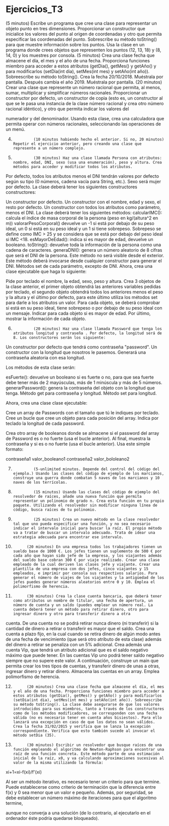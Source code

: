 # Ejercicios_T3


(5 minutos) Escribe un programa que cree una clase para representar un objeto punto en tres dimensiones. Proporcionar un constructor que inicialice los valores del punto al origen de coordenadas y otro que permita especificar las coordenadas del punto. Sobrescribe su método toString() para que muestre información sobre los puntos. Usa la clase en un programa donde crees objetos que representen los puntos (12, 13, 18) y (8, 14, 0) y los muestres por consola.
(5 minutos) Crea una clase fecha que almacene el día, el mes y el año de una fecha. Proporciona funciones miembro para acceder a estos atributos (getDia(), getMes() y getAño() y para modificarlos (setDia(int dia), setMes(int mes) y setAño(int año)). Sobreescribe su método toString(). Crea la fecha 20/10/2018. Muéstrala por pantalla. Después cambia el año 2019. Muéstrala por pantalla.
(20 minutos) Crear una clase que represente un número racional que permita, al menos, sumar, multiplicar y simplificar números racionales. Proporcionar un constructor por defecto, un constructor de copia (esto es, un constructor al que se le pasa una instancia de la clase número racional y crea otro número racional idéntico), y otro que permita indicar los valores del
 
 
numerador y del denominador. Usando esta clase, crea una calculadora que permita operar con números racionales, seleccionando las operaciones de un menú.

4.              (10 minutos habiendo hecho el anterior. Si no, 20 minutos) Repetir el ejercicio anterior, pero creando una clase que represente a un número complejo.

5.              (30 minutos) Haz una clase llamada Persona con atributos: nombre, edad, DNI, sexo (usa una enumeración), peso y altura. Crea métodos para acceder y modificar todos los atributos.



Por defecto, todos los atributos menos el DNI tendrán valores por defecto según su tipo (0 números, cadena vacía para String, etc.). Sexo será mujer por defecto. La clase deberá tener los siguientes constructores constructores:





Un constructor por defecto.
Un constructor con el nombre, edad y sexo, el resto por defecto.
Un constructor con todos los atributos como parámetro, menos el DNI. La clase deberá tener los siguientes métodos:
calcularIMC(): calcula el índice de masa corporal de la persona (peso en kg/(altura^2 en m))
valorarPesoCorporal() devuelve un -1 si está por debajo de su peso ideal, un 0 si está en su peso ideal y un 1 si tiene sobrepeso. Sobrepeso se define como IMC > 25 y se considera que se está por debajo del peso ideal si IMC <18.
esMayorDeEdad(): indica si es mayor de edad, devuelve un booleano.
toString(): devuelve toda la información de la persona como una cadena de caracteres.
generaDNI(): genera un número aleatorio de 8 cifras que será el DNI de la persona. Este método no será visible desde el exterior. Este método deberá invocarse desde cualquier constructor para generar el DNI.
Métodos set de cada parámetro, excepto de DNI. Ahora, crea una clase ejecutable que haga lo siguiente:
 
 
Pide por teclado el nombre, la edad, sexo, peso y altura.
Crea 3 objetos de la clase anterior, el primer objeto obtendrá las anteriores variables pedidas por teclado, el segundo objeto obtendrá todos los anteriores menos el peso y la altura y el último por defecto, para este último utiliza los métodos set para darle a los atributos un valor.
Para cada objeto, se deberá comprobar si está en su peso ideal, tiene sobrepeso o por debajo de su peso ideal con un mensaje.
Indicar para cada objeto si es mayor de edad.
Por último, mostrar la información de cada objeto.








6.              (20 minutos) Haz una clase llamada Password que tenga los atributos longitud y contraseña . Por defecto, la longitud será de 8. Los constructores serán los siguiente:





Un constructor por defecto que tendrá como contraseña "password".
Un constructor con la longitud que nosotros le pasemos. Generará una contraseña aleatoria con esa longitud.


Los métodos de esta clase serán:





esFuerte(): devuelve un booleano si es fuerte o no, para que sea fuerte debe tener más de 2 mayúsculas, más de 1 minúscula y más de 5 números.
generarPassword():        genera la contraseña del objeto con la longitud que tenga.
Método get para contraseña y longitud.
Método set para longitud.


Ahora, crea una clase clase ejecutable:





Cree un array de Passwords con el tamaño que tú le indiques por teclado.
Cree un bucle que cree un objeto para cada posición del array. Indica por teclado la longitud de cada password.
 
 
Crea otro array de booleanos donde se almacene si el password del array de Password es o no fuerte (usa el bucle anterior).
Al final, muestra la contraseña y si es o no fuerte (usa el bucle anterior). Usa este simple formato:


contraseña1 valor_booleano1 contraseña2 valor_bololeano2







7.              (5-unlimited minutos. Depende del control del código del ejemplo.) Usando las clases del código de ejemplo de los marcianos, construye una guerra donde combatan 5 naves de los marcianos y 10 naves de los terrícolas.

8.              (15 minutos) Usando las clases del código de ejemplo del resolvedor de raíces, añade una nueva función que permita representar un polinomio de grado n. Crea esta función en tu propio paquete. Utilizando el resolvedor sin modificar ninguna línea de código, busca raíces de tu polinomio.

9.              (25 minutos) Crea un nuevo método en la clase resolvedor tal que uno pueda especificar una función, y no sea necesario indicar el intervalo inicial para buscar la raíz. El propio método va a tratar de buscar un intervalo adecuado. Trata de idear una estrategia adecuada para encontrar ese intervalo.

10.           (20 minutos) En una empresa todos los trabajadores tienen un sueldo base de 1000 €. Los jefes tienen un suplemento de 500 € por cada año que hayan sido jefe de la empresa, y los viajantes además del sueldo base cobran 300 € por viaje realizado. Crear una clase empleado de la cual deriven las clases jefe y viajante. Crear una plantilla de una empresa con dos jefes, cinco viajantes y 15 empleados, e imprimir por consola sus respectivos salarios. Para generar el número de viajes de los viajantes y la antigüedad de los jefes puedes generar números aleatorios entre 0 y 10. Emplea el polimorfismo de herencia.

11.           (30 minutos) Crea la clase cuenta bancaria, que deberá tener como atributos un nombre de titular, una fecha de apertura, un número de cuenta y un saldo (puedes emplear un número real. La cuenta deberá tener un método para retirar dinero, otro para ingresar dinero y otro para transferir dinero a otra



cuenta. De una cuenta no se podrá retirar nunca dinero (ni transferir) si la cantidad de dinero a retirar o transferir es mayor que el saldo. Crea una cuenta a plazo fijo, en la cual cuando se retira dinero de algún modo antes de una fecha de vencimiento (que será otro atributo de esta clase) además del dinero a retirar se penaliza con un 5% adicional. Crea además una cuenta Vip, que tendrá un atributo adicional que es el saldo negativo máximo que puede tener. En las cuentas Vip uno podrá tener saldo negativo siempre que no supere este valor. A continuación, construye un main que permita crear los tres tipos de cuentas, y transferir dinero de unas a otras, ingresar dinero y retirar dinero. Almacena las cuentas en un array. Emplea polimorfismo de herencia.

12.           (20 minutos) Crea una clase fecha que almacene el día, el mes y el año de una fecha. Proporciona funciones miembro para acceder a estos atributos (getDia(), getMes() y getAño() y para modificarlos (setDia(int dia), setMes(int mes) y setAño(int año)). Sobreescribe su método toString(). La clase debe asegurarse de que los valores introducidos para sus miembros, tanto a través de los constructores como de los métodos modificadores, se corresponden con una fecha válida (no es necesario tener en cuenta años bisiestos). Para ello lanzará una excepción en caso de que los datos no sean válidos. Crea la fecha 31/02/2015 y verifica que se lanza la excepción correspondiente. Verifica que esto también sucede al invocar el método setDia (35).

13.           (30 minutos) Escribir un resolvedor que busque raíces de una función empleando el algoritmo de Newton-Raphson para encontrar una raíz de una función concreta. Este método parte de una estimación inicial de la raíz, x0, y va calculando aproximaciones sucesivas al valor de la misma utilizando la fórmula:



xi+1=xi-f(xi)/f'(xi)

 

Al ser un método iterativo, es necesario tener un criterio para que termine. Puede establecerse como criterio de terminación que la diferencia entre f(x) y 0 sea menor que un valor e pequeño. Además, por seguridad, se debe establecer un número máximo de iteraciones para que el algoritmo termine,



aunque no converja a una solución (de lo contrario, al ejecutarlo en el ordenador éste podría quedarse bloqueado).
